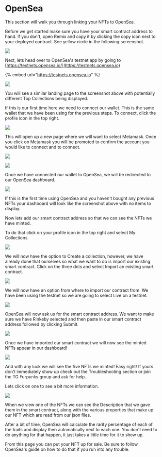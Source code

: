 # OpenSea

This section will walk you through linking your NFTs to OpenSea.

Before we get started make sure you have your smart contract address to hand. If you don't, open Remix and copy it by clicking the copy icon next to your deployed contract. See yellow circle in the following screenshot.

![](<../.gitbook/assets/Screenshot 2022-02-01 193109.png>)

Next, lets head over to OpenSea's testnet app by going to [https://testnets.opensea.io/](https://testnets.opensea.io)

{% embed url="https://testnets.opensea.io" %}

![](<../.gitbook/assets/Screenshot 2022-02-01 193505 (1).png>)

You will see a similar landing page to the screenshot above with potentially different Top Collections being displayed.

If this is our first time here we need to connect our wallet. This is the same wallet that we have been using for the previous steps. To connect, click the profile icon in the top right.

![](<../.gitbook/assets/Screenshot 2022-02-01 194317.png>)

This will open up a new page where we will want to select Metamask. Once you click on Metamask you will be promoted to confirm the account you would like to connect and to connect.&#x20;

![](<../.gitbook/assets/Screenshot 2022-02-01 194041.png>)

![](<../.gitbook/assets/Screenshot 2022-02-01 194050.png>)

Once we have connected our wallet to OpenSea, we will be redirected to our OpenSea dashboard.

![](<../.gitbook/assets/Screenshot 2022-02-05 101406.png>)

If this is the first time using OpenSea and you haven't bought any previous NFTs your dashboard will look like the screenshot above with no items to display.&#x20;

Now lets add our smart contract address so that we can see the NFTs we have minted.

To do that click on your profile icon in the top right and select My Collections.

![](<../.gitbook/assets/Screenshot 2022-02-05 101637.png>)

We will now have the option to Create a collection, however, we have already done that ourselves so what we want to do is import our existing smart contract. Click on the three dots and select Import an existing smart contract.

![](<../.gitbook/assets/Screenshot 2022-02-05 101756.png>)

We will now have an option from where to import our contract from. We have been using the testnet so we are going to select Live on a testnet.

![](<../.gitbook/assets/Screenshot 2022-02-05 101957.png>)

OpenSea will now ask us for the smart contract address. We want to make sure we have Rinkeby selected and then paste in our smart contract address followed by clicking Submit.

![](<../.gitbook/assets/Screenshot 2022-02-05 102702.png>)

Once we have imported our smart contract we will now see the minted NFTs appear in our dashboard!

![](<../.gitbook/assets/Screenshot 2022-02-01 194921.png>)

And with any luck we will see the five NFTs we minted! Easy right! If yours don't immediately show up check out the Troubleshooting section or join the TG Furpunks group and ask for help.

Lets click on one to see a bit more information.

![](<../.gitbook/assets/Screenshot 2022-02-01 195419.png>)

When we view one of the NFTs we can see the Description that we gave them in the smart contract, along with the various properties that make up our NFT which are read from our json files.

After a bit of time, OpenSea will calculate the rarity percentage of each of the traits and display then automatically next to each one. You don't need to do anything for that happen, it just takes a little time for it to show up.

From this page you can put your NFT up for sale. Be sure to follow OpenSea's guide on how to do that if you run into any trouble.
